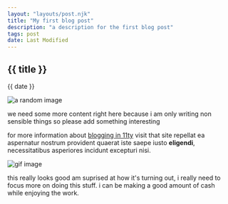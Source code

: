 ```yaml
---
layout: "layouts/post.njk"
title: "My first blog post"
description: "a description for the first blog post"
tags: post
date: Last Modified
---
```


## {{ title }}
{{ date }}

![a random image](/assets/images/blog1.jpg)

we need some more content right here because i am only writing non sensible things
so please add something interesting

for more information about [blogging in 11ty](https://web.dev) visit that site repellat ea aspernatur nostrum provident quaerat iste saepe iusto **eligendi**, necessitatibus asperiores incidunt excepturi nisi.

![gif image](/assets/images/blog.gif)

this really looks good am suprised at how it's turning out, i really need to focus more on doing this stuff. i can be making a good amount of cash while enjoying the work.
